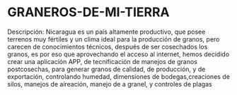 # GRANEROS-DE-MI-TIERRA
Descripción: Nicaragua es un país altamente productivo, que posee terrenos muy fértiles y un clima ideal para la producción de granos, pero carecen de conocimientos técnicos, después de ser cosechados los granos, es por eso que aprovechando el acceso al internet, hemos decidido crear una aplicación APP, de tecnificación de manejos de granos postcosechas, para generar granos de calidad, de producción, y de exportación, controlando humedad, dimensiones de bodegas,creaciones de silos, manejos de aireación, manejo de a granel, y controles de plagas
